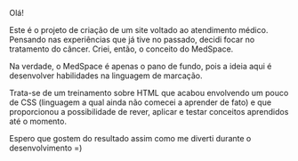 Olá!
<p>Este é o projeto de criação de um site voltado ao atendimento médico. Pensando nas experiências que já tive no passado, decidi focar no tratamento do câncer. Criei, então, o conceito do MedSpace.
<p>Na verdade, o MedSpace é apenas o pano de fundo, pois a ideia aqui é desenvolver habilidades na linguagem de marcação.
<p>Trata-se de um treinamento sobre HTML que acabou envolvendo um pouco de CSS (linguagem a qual ainda não comecei a aprender de fato) e que proporcionou a possibilidade de rever, aplicar e testar conceitos aprendidos até o momento.
<p>Espero que gostem do resultado assim como me diverti durante o desenvolvimento =)



